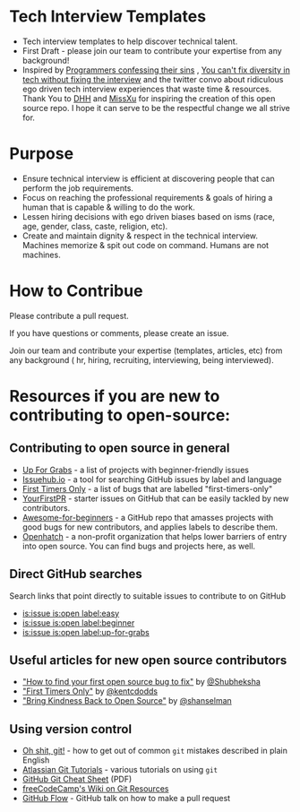 # Tech Interview Templates
- Tech interview templates to help discover technical talent.
- First Draft - please join our team to contribute your expertise from any background!
- Inspired by [Programmers confessing their sins](https://theoutline.com/post/1166/programmers-are-confessing-their-coding-sins-to-protest-a-broken-job-interview-process?utm_content=50567654&utm_medium=social&utm_source=linkedin) , [You can't fix diversity in tech without fixing the interview](http://blog.interviewing.io/you-cant-fix-diversity-in-tech-without-fixing-the-technical-interview/) and the twitter convo about ridiculous ego driven tech interview experiences that waste time & resources. Thank You to [DHH](https://twitter.com/dhh) and [MissXu](https://twitter.com/MissXu) for inspiring the creation of this open source repo. I hope it can serve to be the respectful change we all strive for.

# Purpose
- Ensure technical interview is efficient at discovering people that can perform the job requirements.
- Focus on reaching the professional requirements & goals of hiring a human that is capable & willing to do the work. 
- Lessen hiring decisions with ego driven biases based on isms (race, age, gender, class, caste, religion, etc).
- Create and maintain dignity & respect in the technical interview. Machines memorize & spit out code on command. Humans are not machines.

# How to Contribue
Please contribute a pull request. 

If you have questions or comments, please create an issue.

Join our team and contribute your expertise (templates, articles, etc) from any background ( hr, hiring, recruiting, interviewing, being interviewed).

# Resources if you are new to contributing to open-source:
## Contributing to open source in general
- [Up For Grabs](http://up-for-grabs.net/#/) - a list of projects with beginner-friendly issues
- [Issuehub.io](http://issuehub.io/) - a tool for searching GitHub issues by label and language
- [First Timers Only](http://www.firsttimersonly.com/) - a list of bugs that are labelled "first-timers-only"
- [YourFirstPR](https://twitter.com/yourfirstpr) - starter issues on GitHub that can be easily tackled by new contributors.
- [Awesome-for-beginners](https://github.com/MunGell/awesome-for-beginners) - a GitHub repo that amasses projects with good bugs for new contributors, and applies labels to describe them.
- [Openhatch](https://openhatch.org/) - a non-profit organization that helps lower barriers of entry into open source. You can find bugs and projects here, as well.

## Direct GitHub searches
Search links that point directly to suitable issues to contribute to on GitHub
- [is:issue is:open label:easy](https://github.com/search?utf8=%E2%9C%93&q=is%3Aissue+is%3Aopen+label%3Aeasy)
- [is:issue is:open label:beginner](https://github.com/search?utf8=%E2%9C%93&q=is%3Aissue+is%3Aopen+label%3Abeginner)
- [is:issue is:open label:up-for-grabs](https://github.com/search?utf8=%E2%9C%93&q=is%3Aissue+is%3Aopen+label%3Aup-for-grabs)


## Useful articles for new open source contributors
- ["How to find your first open source bug to fix"](https://medium.freecodecamp.com/finding-your-first-open-source-project-or-bug-to-work-on-1712f651e5ba#.slc8i2h1l) by [@Shubheksha](https://github.com/Shubheksha)
- ["First Timers Only"](https://medium.com/@kentcdodds/first-timers-only-78281ea47455) by [@kentcdodds](https://github.com/kentcdodds)
- ["Bring Kindness Back to Open Source"](http://www.hanselman.com/blog/BringKindnessBackToOpenSource.aspx) by [@shanselman](https://github.com/shanselman)

## Using version control
- [Oh shit, git!](http://ohshitgit.com/) - how to get out of common `git` mistakes described in plain English
- [Atlassian Git Tutorials](https://www.atlassian.com/git/tutorials/) - various tutorials on using `git`
- [GitHub Git Cheat Sheet](https://education.github.com/git-cheat-sheet-education.pdf) (PDF)
- [freeCodeCamp's Wiki on Git Resources](http://forum.freecodecamp.com/t/wiki-git-resources/13136)
- [GitHub Flow](https://www.youtube.com/watch?v=juLIxo42A_s) - GitHub talk on how to make a pull request
